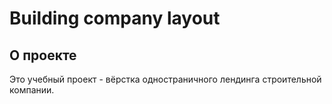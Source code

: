 # Building company layout
## О проекте

Это учебный проект - вёрстка одностраничного лендинга строительной компании.
